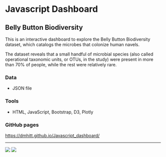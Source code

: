 # Javascript Dashboard
 
## Belly Button Biodiversity 
 
This is an interactive dashboard to explore the Belly Button Biodiversity dataset, which catalogs the microbes that colonize human navels.
 
The dataset reveals that a small handful of microbial species (also called operational taxonomic units, or OTUs, in the study) were present in more than 70% of people, while the rest were relatively rare.
 
### Data
* JSON file
 
### Tools
* HTML, JavaScript, Bootstrap, D3, Plotly
 
### GitHub pages 
https://dmhitt.github.io/Javascript_dashboard/



---
<img src="https://github.com/dmhitt/plotly_challenge/blob/main/images/image1.png"/>
<img src="https://github.com/dmhitt/plotly_challenge/blob/main/images/image2.png"/>
